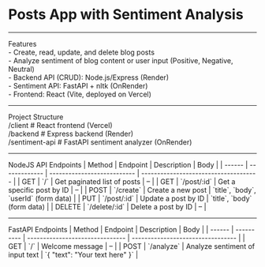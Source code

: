<h1> Posts App with Sentiment Analysis </h1>
<hr>
Features <br>
- Create, read, update, and delete blog posts <br>
- Analyze sentiment of blog content or user input (Positive, Negative, Neutral) <br>
- Backend API (CRUD): Node.js/Express (Render) <br>
- Sentiment API: FastAPI + nltk (OnRender) <br>
- Frontend: React (Vite, deployed on Vercel) <br>
<hr>
Project Structure<br>
/client           # React frontend (Vercel) <br>
/backend          # Express backend (Render) <br>
/sentiment-api    # FastAPI sentiment analyzer (OnRender) <br>
<hr>
NodeJS API Endpoints
| Method | Endpoint      | Description                 | Body                                  |
| ------ | ------------- | --------------------------- | ------------------------------------- |
| GET    | `/`           | Get paginated list of posts | –                                     |
| GET    | `/post/:id`   | Get a specific post by ID   | –                                     |
| POST   | `/create`     | Create a new post           | `title`, `body`, `userId` (form data) |
| PUT    | `/post/:id`   | Update a post by ID         | `title`, `body` (form data)           |
| DELETE | `/delete/:id` | Delete a post by ID         | –                                     |
<hr>
FastAPI Endpoints
| Method | Endpoint   | Description                     | Body                              |
| ------ | ---------- | ------------------------------- | --------------------------------- |
| GET    | `/`        | Welcome message                 | –                                 |
| POST   | `/analyze` | Analyze sentiment of input text | `{ "text": "Your text here" }`    |


